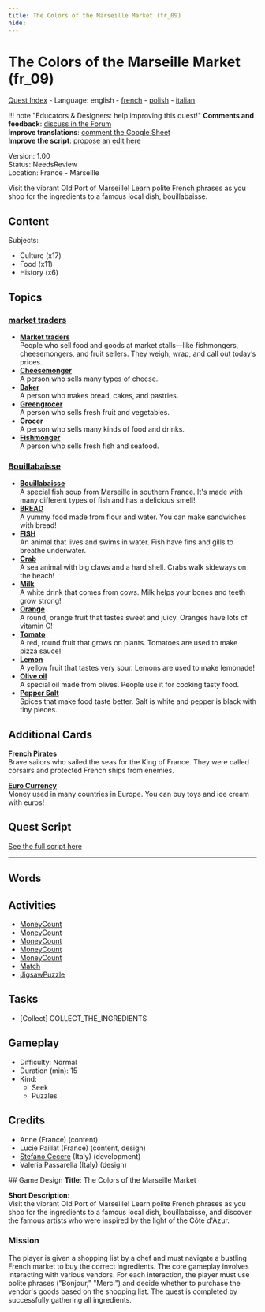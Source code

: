 ```yaml
---
title: The Colors of the Marseille Market (fr_09)
hide:
---
```


# The Colors of the Marseille Market (fr_09)
[Quest Index](./index.md) - Language: english - [french](./fr_09.fr.md) - [polish](./fr_09.pl.md) - [italian](./fr_09.it.md)

!!! note "Educators & Designers: help improving this quest!"
    **Comments and feedback**: [discuss in the Forum](https://vgwb.discourse.group/t/fr-09-the-colors-of-the-marseille-market/28/1)  
    **Improve translations**: [comment the Google Sheet](https://docs.google.com/spreadsheets/d/1FPFOy8CHor5ArSg57xMuPAG7WM27-ecDOiU-OmtHgjw/edit?gid=1243903291#gid=1243903291)  
    **Improve the script**: [propose an edit here](https://github.com/vgwb/Antura/blob/main/Assets/_discover/_quests/FR_09%20Food%20&%20Market/FR_09%20Food%20&%20Market%20-%20Yarn%20Script.yarn)  

Version: 1.00  
Status: NeedsReview  
Location: France - Marseille

Visit the vibrant Old Port of Marseille! Learn polite French phrases as you shop for the ingredients to a famous local dish, bouillabaisse.

## Content
Subjects: 

  - Culture (x17)
  - Food (x11)
  - History (x6)

## Topics
### [market traders](../topics/index.md#marketers)

  - **[Market traders](../cards/index.md#market_traders)**  
    People who sell food and goods at market stalls—like fishmongers, cheesemongers, and fruit sellers. They weigh, wrap, and call out today’s prices.  
  - **[Cheesemonger](../cards/index.md#person_cheesemonger)**  
    A person who sells many types of cheese.  
  - **[Baker](../cards/index.md#person_baker)**  
    A person who makes bread, cakes, and pastries.  
  - **[Greengrocer](../cards/index.md#person_greengrocer)**  
    A person who sells fresh fruit and vegetables.  
  - **[Grocer](../cards/index.md#person_grocer)**  
    A person who sells many kinds of food and drinks.  
  - **[Fishmonger](../cards/index.md#person_fishmonger)**  
    A person who sells fresh fish and seafood.  
### [Bouillabaisse](../topics/index.md#bouillabaisse)

  - **[Bouillabaisse](../cards/index.md#bouillabaisse)**  
    A special fish soup from Marseille in southern France. It's made with many different types of fish and has a delicious smell!  
  - **[BREAD](../cards/index.md#food_bread)**  
    A yummy food made from flour and water. You can make sandwiches with bread!  
  - **[FISH](../cards/index.md#food_fish)**  
    An animal that lives and swims in water. Fish have fins and gills to breathe underwater.  
  - **[Crab](../cards/index.md#food_crab)**  
    A sea animal with big claws and a hard shell. Crabs walk sideways on the beach!  
  - **[Milk](../cards/index.md#food_milk)**  
    A white drink that comes from cows. Milk helps your bones and teeth grow strong!  
  - **[Orange](../cards/index.md#food_orange)**  
    A round, orange fruit that tastes sweet and juicy. Oranges have lots of vitamin C!  
  - **[Tomato](../cards/index.md#food_tomato)**  
    A red, round fruit that grows on plants. Tomatoes are used to make pizza sauce!  
  - **[Lemon](../cards/index.md#food_lemon)**  
    A yellow fruit that tastes very sour. Lemons are used to make lemonade!  
  - **[Olive oil](../cards/index.md#food_olive_oil)**  
    A special oil made from olives. People use it for cooking tasty food.  
  - **[Pepper Salt](../cards/index.md#food_pepper_salt)**  
    Spices that make food taste better. Salt is white and pepper is black with tiny pieces.  

## Additional Cards
**[French Pirates](../cards/index.md#pirates)**  
Brave sailors who sailed the seas for the King of France. They were called corsairs and protected French ships from enemies.  

**[Euro Currency](../cards/index.md#currency_euro)**  
Money used in many countries in Europe. You can buy toys and ice cream with euros!  

## Quest Script

[See the full script here](./fr_09-script.md)

---

## Words
## Activities
- [MoneyCount](../activities/index.md#MoneyCount)
- [MoneyCount](../activities/index.md#MoneyCount)
- [MoneyCount](../activities/index.md#MoneyCount)
- [MoneyCount](../activities/index.md#MoneyCount)
- [MoneyCount](../activities/index.md#MoneyCount)
- [Match](../activities/index.md#Match)
- [JigsawPuzzle](../activities/index.md#JigsawPuzzle)

## Tasks
- [Collect] COLLECT_THE_INGREDIENTS
## Gameplay
- Difficulty: Normal
- Duration (min): 15
- Kind:
  - Seek
  - Puzzles
## Credits
- Anne (France) (content)
- Lucie Paillat (France) (content, design)
- [Stefano Cecere](https://stefanocecere.com) (Italy) (development)
- Valeria Passarella (Italy) (design)

## Game Design
**Title**: The Colors of the Marseille Market

**Short Description:**  
Visit the vibrant Old Port of Marseille! Learn polite French phrases as you shop for the ingredients to a famous local dish, bouillabaisse, and discover the famous artists who were inspired by the light of the Côte d'Azur.

### Mission
The player is given a shopping list by a chef and must navigate a bustling French market to buy the correct ingredients. The core gameplay involves interacting with various vendors. For each interaction, the player must use polite phrases ("Bonjour," "Merci") and decide whether to purchase the vendor's goods based on the shopping list. The quest is completed by successfully gathering all ingredients.

